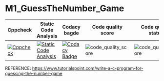 # M1_GuessTheNumber_Game

| **Cppcheck** | **Static Code Analysis**                                              | **Codacy bagde** | **Code quality score** |**Code quality status** |**Unit Testing**|
|--------------|-----------------------------------------------------------------------|------------------|------------------------|------------------------|----------------|
|  [![Cppcheck](https://github.com/SudhanKrishnasamy/M1_GuessTheNumber_Game/actions/workflows/c-cpp.yml/badge.svg)](https://github.com/SudhanKrishnasamy/M1_GuessTheNumber_Game/actions/workflows/c-cpp.yml)    | [![Static Code Analysis](https://github.com/SudhanKrishnasamy/M1_GuessTheNumber_Game/actions/workflows/static.yml/badge.svg)](https://github.com/SudhanKrishnasamy/M1_GuessTheNumber_Game/actions/workflows/static.yml) | [![Codacy Badge](https://app.codacy.com/project/badge/Grade/baba9c0cee5f417d8bf752a10addb430)](https://www.codacy.com/gh/SudhanKrishnasamy/M1_GuessTheNumber_Game/dashboard?utm_source=github.com&amp;utm_medium=referral&amp;utm_content=SudhanKrishnasamy/M1_GuessTheNumber_Game&amp;utm_campaign=Badge_Grade)| ![code_quality_score](https://api.codiga.io/project/30964/score/svg) |![code_quality_score](https://api.codiga.io/project/30964/status/svg) | [![Unit Testing -Unity](https://github.com/SudhanKrishnasamy/M1_GuessTheNumber_Game/actions/workflows/unity.yml/badge.svg)](https://github.com/SudhanKrishnasamy/M1_GuessTheNumber_Game/actions/workflows/unity.yml)











REFERENCE: https://www.tutorialspoint.com/write-a-c-program-for-guessing-the-number-game
